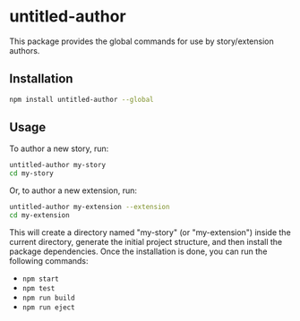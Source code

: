 # untitled-author

This package provides the global commands for use by story/extension authors.

## Installation

```sh
npm install untitled-author --global
```

## Usage

To author a new story, run:

```sh
untitled-author my-story
cd my-story
```

Or, to author a new extension, run:

```sh
untitled-author my-extension --extension
cd my-extension
```

This will create a directory named "my-story" (or "my-extension") inside the current directory, generate the initial project structure, and then install the package dependencies. Once the installation is done, you can run the following commands:

- `npm start`
- `npm test`
- `npm run build`
- `npm run eject`